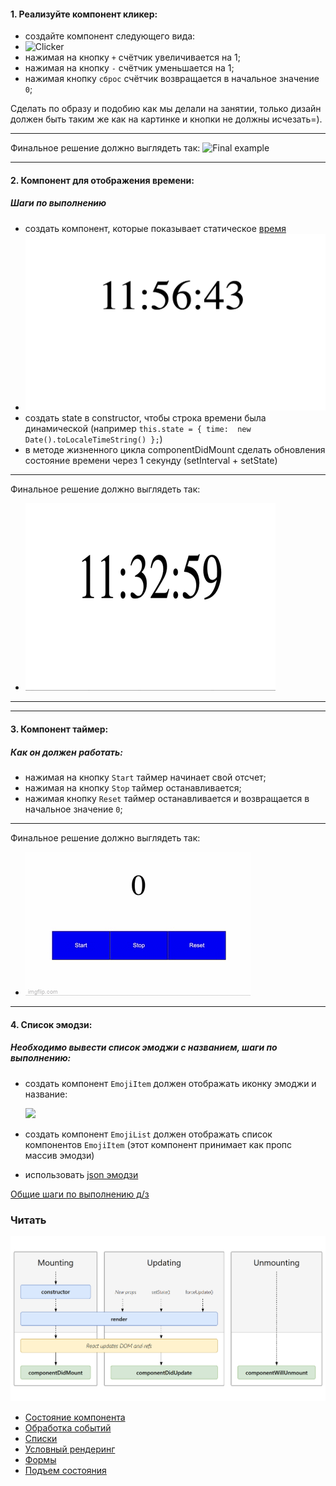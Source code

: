 #### 1. Реализуйте компонент кликер:

- создайте компонент следующего вида:
- ![Clicker](./clicker.png)
- нажимая на кнопку `+` счётчик увеличивается на 1;
- нажимая на кнопку `-` счётчик уменьшается на 1;
- нажимая кнопку `сброс` счётчик возвращается в начальное значение `0`;

Сделать по образу и подобию как мы делали на занятии, только дизайн должен быть таким же как на картинке и кнопки не должны исчезать=).

---

Финальное решение должно выглядеть так:
![Final example](./homework-1.gif)

---

#### 2. Компонент для отображения времени: 
#####  Шаги по выполнению

- создать компонент, которые показывает статическое [время](https://developer.mozilla.org/ru/docs/Web/JavaScript/Reference/Global_Objects/Date/toLocaleTimeString)
- ![time](./time.png)
- создать state в constructor, чтобы строка времени была динамической (например `this.state = { time:  new Date().toLocaleTimeString() };`)
- в методе жизненного цикла componentDidMount сделать обновления состояние времени через 1 секунду (setInterval + setState)

---

Финальное решение должно выглядеть так:
- ![Final example](./time.gif)

---


---

#### 3. Компонент таймер: 
#####  Как он должен работать:
- нажимая на кнопку `Start` таймер начинает свой отсчет;
- нажимая на кнопку `Stop` таймер останавливается;
- нажимая кнопку `Reset` таймер останавливается и возвращается в начальное значение `0`;

---

Финальное решение должно выглядеть так:
- ![Final example](./timer.gif)

---

#### 4. Список эмодзи:
#####  Необходимо вывести список эмоджи с названием, шаги по выполнению: 

- создать компонент `EmojiItem` должен отображать иконку эмоджи и название:

  ![](./emoji/emoji-row.png)

- создать  компонент `EmojiList` должен отображать список компонентов `EmojiItem` (этот компонент принимает как пропс массив эмодзи)
- использовать [json эмодзи](./emojiList.json)


[Общие шаги по выполнению д/з](../homework-guidelines.md)

### Читать
  ![](./react-life-cycle.png)

- [Состояние компонента](https://ru.reactjs.org/docs/hooks-state.html)
- [Обработка событий](https://ru.reactjs.org/docs/hooks-state.html)
- [Списки](https://ru.reactjs.org/docs/lists-and-keys.html)
- [Условный рендеринг](https://ru.reactjs.org/docs/conditional-rendering.html)
- [Формы](https://ru.reactjs.org/docs/forms.html)
- [Подъем состояния](https://ru.reactjs.org/docs/lifting-state-up.html)
